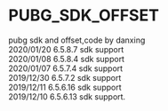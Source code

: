 # PUBG_SDK_OFFSET
pubg sdk and offset,code by danxing<br>
2020/01/20 6.5.8.7 sdk support <br>
2020/01/08 6.5.8.4 sdk support <br>
2020/01/07 6.5.7.4 sdk support <br>
2019/12/30 6.5.7.2 sdk support <br>
2019/12/11 6.5.6.16 sdk support <br>
2019/12/10 6.5.6.13 sdk support. 
